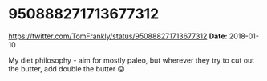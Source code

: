 # 950888271713677312
https://twitter.com/TomFrankly/status/950888271713677312
**Date:** 2018-01-10

My diet philosophy - aim for mostly paleo, but wherever they try to cut out the butter, add double the butter 😛
